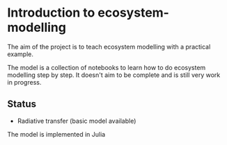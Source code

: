 # Introduction to ecosystem-modelling

The aim of the project is to teach ecosystem modelling with a practical example.

The model is a collection of notebooks to learn how to do ecosystem modelling step by step.
It doesn't aim to be complete and is still very work in progress.

## Status

- Radiative transfer (basic model available)

The model is implemented in Julia
